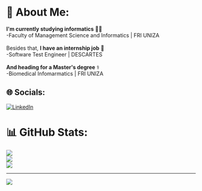 # 💫 About Me:
**I'm currently studying informatics** 👨‍💻 <br>-Faculty of Management Science and Informatics | FRI UNIZA<br><br>Besides that, **I have an internship job** 🏬<br>-Software Test Engineer | DESCARTES<br><br>**And heading for a Master's degree** ⚕️<br>-Biomedical Infomarmatics | FRI UNIZA


## 🌐 Socials:
[![LinkedIn](https://img.shields.io/badge/LinkedIn-%230077B5.svg?logo=linkedin&logoColor=white)](https://linkedin.com/in/marosgorny) 

# 📊 GitHub Stats:
![](https://github-readme-stats-sigma-five.vercel.app/api?username=MarosGorny&theme=react&hide_border=false&include_all_commits=false&count_private=true)<br/>
![](https://github-readme-streak-stats.herokuapp.com/?user=MarosGorny&theme=react&hide_border=false)<br/>
![](https://github-readme-stats-sigma-five.vercel.app/api/top-langs/?username=MarosGorny&theme=react&hide_border=false&include_all_commits=false&count_private=true&layout=compact)

---
[![](https://visitcount.itsvg.in/api?id=MarosGorny&icon=7&color=1)](https://visitcount.itsvg.in)

<!-- Proudly created with GPRM ( https://gprm.itsvg.in ) -->
